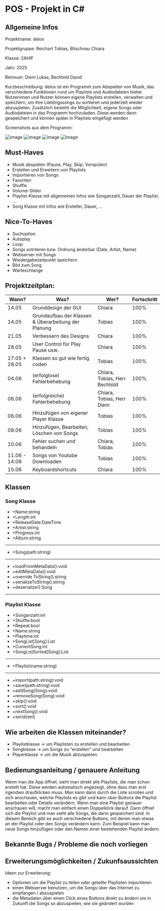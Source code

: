 # POS - Projekt in C#

## Allgemeine Infos
Projektname: delos

Projektgruppe: Reichart Tobias, Bitschnau Chiara

Klasse: 2AHIF

Jahr: 2025

Betreuer: Diem Lukas, Bechtold David      

Kurzbeschreibung:
delos ist ein Programm zum Abspielen von Musik, das verschiedene Funktionen rund um Playlists und Audiodateien bietet. Nutzerinnen und Nutzer können eigene Playlists erstellen, verwalten und speichern, um ihre Lieblingssongs zu sortieren und jederzeit wieder abzuspielen. Zusätzlich besteht die Möglichkeit, eigene Songs oder Audiodateien in das Programm hochzuladen. Diese werden dann gespeichert und können später in Playlists eingefügt werden

Screenshots aus dem Programm: 

![image](https://github.com/user-attachments/assets/5e1493b0-1fcf-4724-bba6-1cba7de191d5)
![image](https://github.com/user-attachments/assets/85bd924d-85cf-4243-8616-a35040392495)
![image](https://github.com/user-attachments/assets/bf844b99-8a23-43d3-8927-a578b4df0325)
![image](https://github.com/user-attachments/assets/0cb28ca0-f12d-4d2d-972a-27e405d62882)

## Must-Haves
- Musik abspielen (Pause, Play, Skip, Vorspülen)
- Erstellen und Erweitern von Playlists
- Importieren von Songs
- Favoriten
- Shuffle
- Volume-Slider
- Playlist-Klasse mit allgemeinen Infos wie Songanzahl, Dauer der Playlist, ...
- Song Klasse mit Infos wie Ersteller, Dauer, ...


## Nice-To-Haves
- Suchoption
- Autoplay
- Loop
- Songs sotriteren bzw. Ordnung änderbar (Date, Artist, Name)
- Webserver mit Songs
- Wiedergabezeitpunkt speichern
- Bild zum Song
- Warteschlange

## Projektzeitplan:
| Wann? | Was? | Wer? | Fortschritt |
|----------|----------|----------|----------|
| 14.05 | Grunddesign der GUI | Chiara | 100% |
| 14.05 | Grundaufbau der Klassen & Überarbeitung der Planung | Tobias | 100% |
| 21.05 | Verbessern des Designs | Chiara | 100% |
| 28.05 | User Control für Play Pause usw. | Chiara | 100% |
| 27.05 + 28.05 | Klassen so gut wie fertig coden | Tobias | 100% |
| 04.06 | (erfolglose) Fehlerbehebung | Chiara, Tobias, Herr Bechtold | 100% |
| 06.06 | (erfolgreiche) Fehlerbehebung | Chiara, Tobias, Herr Diem | 100% |
| 06.06 | Hinzufügen von eigener Player Klasse | Tobias | 100% |
| 08.06 | Hinzufügen, Bearbeiten, Löschen von Songs | Tobias | 100% |
| 10.06 | Fehler suchen und behandeln| Chiara, Tobias | 100% |
| 11.06 - 14.06 | Songs von Youtube Downloaden| Tobias | 100% |
| 15.06 | Keyboardshortcuts | Chiara | 100% |

## Klassen
### Song Klasse
- +Name:string
- +Length:int
- +ReleaseDate:DateTime
- +Artist:string
- +Progress:int
- +Album:string
- --------------------------
- +Song(path:string)
- --------------------------
- +loadFromMetaData():void
- +editMetaData():void
- +override ToString():string
- +serializeToString():string
- +deserialize():Song
- --------------------------

### Playlist Klasse
- +Songanzahl:int 
- +Shuffle:bool 
- +Repeat:bool 
- +Name:string 
- +Playtime:int 
- +SongList[Song]:List 
- +CurrentSong:int 
- +SongListSorted[Song]:List
- --------------------------
- +Playlist(name:string)
- --------------------------
- +import(path:string):void 
- +save(path:string):void 
- +addSong(Song):void 
- +removeSong(Song):void 
- +skip():void 
- +sort():void 
- +nextSong():void 
- +serialize()

## Wie arbeiten die Klassen miteinander?
- Playlistklasse -> um Playlisten zu erstellen und bearbeiten
- Songklasse -> um Songs zu "erstellen" und bearbeiten
- Playerklasse -> um die Musik abzuspielen

## Bedienungsanleitung / genauere Anleitung
Wenn man die App öffnet, sieht man direkt alle Playlists, die man schon erstellt hat. Diese werden automatisch angezeigt, ohne dass man erst irgendwo draufklicken muss. Man kann dann durch die Liste scrollen und sich anschauen, welche Playlists es gibt und kann über Buttons die Playlist bearbeiten oder Details verändern. Wenn man eine Playlist genauer anschauen will, macht man einfach einen Doppelklick darauf. Dann öffnet sich die Playlist und man sieht alle Songs, die darin gespeichert sind. In diesem Bereich gibt es auch verschiedene Buttons, mit denen man etwas an der Playlist oder den Songs verändern kann. Zum Beispiel kann man neue Songs hinzufügen oder den Namen einer bestehenden Playlist ändern.

## Bekannte Bugs / Probleme die noch vorliegen
## Erweiterungsmöglichkeiten / Zukunfsaussichten
Ideen zur Erweiterung: 
- Optionen um die Playlist zu teilen oder geteilte Playlisten importieren
- einen Webserver benutzen, um die Songs über das Internet zu empfangen / abzuspielen
- die Metadaten über einen Click eines Buttons direkt zu ändern um in Zukunft die Songs so abzuspielen, wie sie geändert wurden


